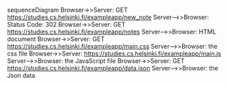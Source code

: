 
sequenceDiagram
    Browser->>Server: GET https://studies.cs.helsinki.fi/exampleapp/new_note
    Server-->>Browser: Status Code: 302
    Browser->>Server: GET https://studies.cs.helsinki.fi/exampleapp/notes
    Server-->>Browser: HTML document
    Browser->>Server: GET https://studies.cs.helsinki.fi/exampleapp/main.css
    Server-->>Browser: the css file
    Browser->>Server: https://studies.cs.helsinki.fi/exampleapp/main.js
    Server-->>Browser: the JavaScript file
    Browser->>Server: GET https://studies.cs.helsinki.fi/exampleapp/data.json
    Server-->>Browser: the Json data


   


